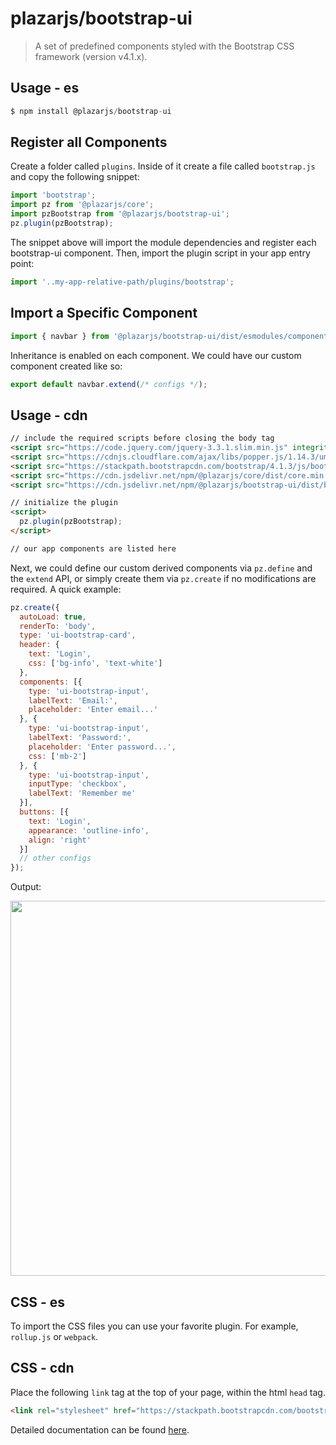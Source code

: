 # plazarjs/bootstrap-ui

> A set of predefined components styled with the Bootstrap CSS framework (version v4.1.x).

## Usage - es

```javascript
$ npm install @plazarjs/bootstrap-ui
```
## Register all Components

Create a folder called `plugins`. Inside of it create a file called `bootstrap.js` and copy the following snippet:

```javascript
import 'bootstrap';
import pz from '@plazarjs/core';
import pzBootstrap from '@plazarjs/bootstrap-ui';
pz.plugin(pzBootstrap);
```
The snippet above will import the module dependencies and register each bootstrap-ui component. Then, import the plugin script in your app entry point:

```javascript
import '..my-app-relative-path/plugins/bootstrap';
```

## Import a Specific Component

```javascript
import { navbar } from '@plazarjs/bootstrap-ui/dist/esmodules/components';
```

Inheritance is enabled on each component. We could have our custom component created like so:

```javascript
export default navbar.extend(/* configs */);
```

## Usage - cdn

```html
// include the required scripts before closing the body tag
<script src="https://code.jquery.com/jquery-3.3.1.slim.min.js" integrity="sha384-q8i/X+965DzO0rT7abK41JStQIAqVgRVzpbzo5smXKp4YfRvH+8abtTE1Pi6jizo" crossorigin="anonymous"></script>
<script src="https://cdnjs.cloudflare.com/ajax/libs/popper.js/1.14.3/umd/popper.min.js" integrity="sha384-ZMP7rVo3mIykV+2+9J3UJ46jBk0WLaUAdn689aCwoqbBJiSnjAK/l8WvCWPIPm49" crossorigin="anonymous"></script>
<script src="https://stackpath.bootstrapcdn.com/bootstrap/4.1.3/js/bootstrap.min.js" integrity="sha384-ChfqqxuZUCnJSK3+MXmPNIyE6ZbWh2IMqE241rYiqJxyMiZ6OW/JmZQ5stwEULTy" crossorigin="anonymous"></script>
<script src="https://cdn.jsdelivr.net/npm/@plazarjs/core/dist/core.min.js"></script>
<script src="https://cdn.jsdelivr.net/npm/@plazarjs/bootstrap-ui/dist/bootstrap-ui.min.js"></script>

// initialize the plugin
<script>
  pz.plugin(pzBootstrap);
</script>

// our app components are listed here
```

Next, we could define our custom derived components via `pz.define` and the `extend` API, or simply create them via `pz.create` if no modifications are required. A quick example:

```javascript 
pz.create({ 
  autoLoad: true, 
  renderTo: 'body', 
  type: 'ui-bootstrap-card',
  header: {
    text: 'Login', 
    css: ['bg-info', 'text-white'] 
  },
  components: [{
    type: 'ui-bootstrap-input',
    labelText: 'Email:',
    placeholder: 'Enter email...'
  }, {
    type: 'ui-bootstrap-input',
    labelText: 'Password:',
    placeholder: 'Enter password...',
    css: ['mb-2']
  }, {
    type: 'ui-bootstrap-input',
    inputType: 'checkbox',
    labelText: 'Remember me'
  }],
  buttons: [{
    text: 'Login',
    appearance: 'outline-info',
    align: 'right'
  }]
  // other configs 
});
```
Output:
<p align="center">
  <a href="https://github.com/ProticM/plazar-js">
    <img src="http://www.plazarjs.com/content/images/bootstrap-example-2.png" width="600" />
  </a>
</p>

## CSS - es

To import the CSS files you can use your favorite plugin. For example, `rollup.js` or `webpack`.

## CSS - cdn

Place the following `link` tag at the top of your page, within the html `head` tag.

```html
<link rel="stylesheet" href="https://stackpath.bootstrapcdn.com/bootstrap/4.1.3/css/bootstrap.min.css" integrity="sha384-MCw98/SFnGE8fJT3GXwEOngsV7Zt27NXFoaoApmYm81iuXoPkFOJwJ8ERdknLPMO" crossorigin="anonymous">
```

Detailed documentation can be found <a href="http://www.plazarjs.com">here</a>.